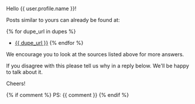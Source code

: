
Hello {{ user.profile.name }}!

Posts similar to yours can already be found at:

{% for dupe_url in dupes %}
- [{{ dupe_url }}]({{dupe_url}})
{% endfor %}

We encourage you to look at the sources listed above for more answers. 

If you disagree with this please tell us why in a reply below. We'll be happy to talk about it.

Cheers!

{%  if comment %}
 PS: {{ comment }}
{%  endif %}